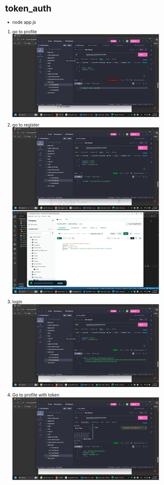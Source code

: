 # token_auth

- node app.js

1. go to profile
![alt text](public/image/image.png)

2. go to register
![alt text](public/image/image-1.png)
![alt text](public/image/image-2.png)

3. login
![alt text](public/image/image-3.png)

4. Go to profile with token
![alt text](public/image/image-4.png)